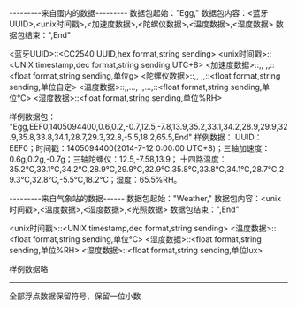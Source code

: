 ---------来自蛋内的数据---------
数据包起始："Egg,"
数据包内容：<蓝牙UUID>,<unix时间戳>,<加速度数据>,<陀螺仪数据>,<温度数据>,<湿度数据>
数据包结束：",End"

<蓝牙UUID>::<CC2540 UUID,hex format,string sending>
<unix时间戳>::<UNIX timestamp,dec format,string sending,UTC+8>
<加速度数据>::<x-axis>,<y-axis>,<z-axis>
	<x-axis>,<y-axis>,<z-axis>::<float format,string sending,单位g>
<陀螺仪数据>::<x-axis>,<y-axis>,<z-axis>
	<x-axis>,<y-axis>,<z-axis>::<float format,string sending,单位自定>
<温度数据>::<temp01>,<temp02>,...,<temp14>
	<temp01>,<temp02>,...,<temp14>::<float format,string sending,单位℃>
<湿度数据>::<float format,string sending,单位%RH>

样例数据包：
"Egg,EEF0,1405094400,0.6,0.2,-0.7,12.5,-7.8,13.9,35.2,33.1,34.2,28.9,29.9,32.9,35.8,33.8,34.1,28.7,29.3,32.8,-5.5,18.2,65.5,End"
样例数据：
UUID：EEF0；时间戳：1405094400(2014-7-12 0:00:00 UTC+8)；三轴加速度：0.6g,0.2g,-0.7g；三轴陀螺仪：12.5,-7.58,13.9；
十四路温度：35.2℃,33.1℃,34.2℃,28.9℃,29.9℃,32.9℃,35.8℃,33.8℃,34.1℃,28.7℃,29.3℃,32.8℃,-5.5℃,18.2℃；湿度：65.5%RH。

---------来自气象站的数据------
数据包起始："Weather,"
数据包内容：<unix时间戳>,<温度数据>,<湿度数据>,<光照数据>
数据包结束：",End"

<unix时间戳>::<UNIX timestamp,dec format,string sending>
<温度数据>::<float format,string sending,单位℃>
<湿度数据>::<float format,string sending,单位%RH>
<湿度数据>::<float format,string sending,单位lux>

样例数据略

------------------------------
全部浮点数据保留符号，保留一位小数

